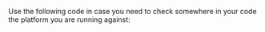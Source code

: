 Use the following code in case you need to check somewhere in your code the platform you are running against:

<snippet id='application-platform-ts'/>